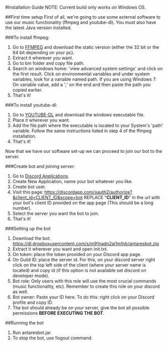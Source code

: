#Installation Guide
NOTE: Current build only works on Windows OS. 

##First time setup
First of all, we're going to use some external software to use our music functionality (ffmpeg and youtube-dl). 
You must also have the latest Java version installed.

###To install ffmpeg:
1. Go to [FFMPEG](https://ffmpeg.zeranoe.com/builds) and download the static version (either the 32 bit or the 64 bit depending on your pc).
2. Extract it wherever you want. 
3. Go to bin folder and copy file path.
4. Search on windows home: 'view advanced system settings' and click on the first result. Click on environmental variables and under system variables, look for a variable named path. 
If you are using Windows 7:
On variable value, add a ';' on the end and then paste the path you copied earlier. 
5. That's it!

###To install youtube-dl:
1. Go to [YOUTUBE-DL](https://rg3.github.io/youtube-dl/download.html) and download the windows executable file.
2. Place it wherever you want. 
3. Add the file path where the executable is located to your System's 'path' variable. Follow the same instructions listed in step 4 of the ffmpeg installation. 
4. That's it!

Now that we have our software set-up we can proceed to join our bot to the server.

###Create bot and joining server:
1. Go to [Discord Applications](https://discordapp.com/developers/applications/me).
2. Create New Application, name your bot whatever you like.
3. Create bot user.
4. Visit this page: https://discordapp.com/oauth2/authorize?&client_id=CLIENT_ID&scope=bot REPLACE “**CLIENT_ID**” in the url with your bot's client ID provided on the app page (This should be a long number).
5. Select the server you want the bot to join.
6. That's it!

###Setting up the bot
1. Download the bot: https://dl.dropboxusercontent.com/s/m91nadn2ai1m1nb/antaresbot.zip
2. Extract it wherever you want and open init.txt.
3. On token: place the token provided on your Discord app page.
4. On Guild ID: place the server id. For this, on your discord server right click on the top left side of the client (where your server name is located) and copy id (if this option is not available set discord on developer mode).
5. Bot role: Only users with this role will use the most crucial commands (music functionality, etc). Remember to create this role on your discord as well.
6. Bot owner: Paste your ID here. To do this: right click on your Discord profile and copy ID.
6. The bot should already be on your server, give the bot all possible permissions **BEFORE EXECUTING THE BOT**.

##Running the bot
1. Run antaresbot.jar.
2. To stop the bot, use !logout command.

